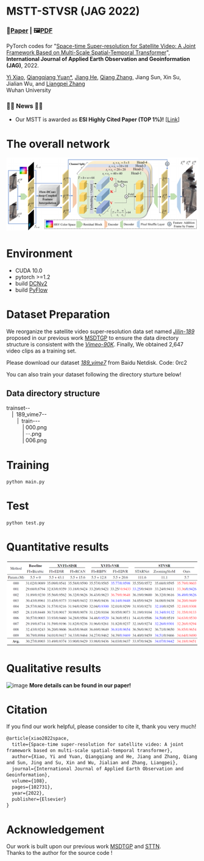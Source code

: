  # MSTT-STVSR (JAG 2022)
 ### 📖[**Paper**](https://www.sciencedirect.com/science/article/pii/S1566253523001100) | 🖼️[**PDF**](/figures/MSTT.pdf)

PyTorch codes for "[Space-time Super-resolution for Satellite Video: A Joint Framework Based on Multi-Scale Spatial-Temporal Transformer](https://www.sciencedirect.com/science/article/pii/S0303243422000575)", **International Journal of Applied Earth Observation and Geoinformation (JAG)**, 2022.

[Yi Xiao](https://xy-boy.github.io/), [Qiangqiang Yuan*](http://qqyuan.users.sgg.whu.edu.cn/), [Jiang He](https://jianghe96.github.io/), [Qiang Zhang](https://qzhang95.github.io/), Jiang Sun, Xin Su, Jialian Wu, and [Liangpei Zhang](http://www.lmars.whu.edu.cn/prof_web/zhangliangpei/rs/index.html)<br>
Wuhan University  

### :tada::tada: News :tada::tada:
- Our MSTT is awarded as **ESI Highly Cited Paper (TOP 1%)!** [[Link](https://www.webofscience.com/wos/woscc/full-record/WOS:000765262100002)]
# The overall network
 ![image](/figures/network.png)
 
 # Environment
 * CUDA 10.0
 * pytorch >=1.2
 * build [DCNv2](https://github.com/CharlesShang/DCNv2)
 * build [PyFlow](https://github.com/pathak22/pyflow)
 
 # Dataset Preparation
 We reorganize the satellite video super-resolution data set named [*Jilin-189*](https://pan.baidu.com/s/1Y1-mS5gf7m8xSTJQPn4WZw) proposed in our previous work [MSDTGP](https://github.com/XY-boy/MSDTGP) to ensure the data directory structure is consistent with the [*Vimeo-90K*](http://toflow.csail.mit.edu/). 
 Finally, We obtained 2,647 video clips as a training set.
 
 Please download our dataset [*189_vime7*](https://pan.baidu.com/s/1Nx7lsS4371AVvrbkABSmmQ) from Baidu Netdisk. Code: 0rc2
 
 You can also train your dataset following the directory sturture below!
 
## Data directory structure
trainset--  
&emsp;|&ensp;189_vime7--  
&emsp;&emsp;|&ensp;train---  
&emsp;&emsp;&emsp;| 000.png  
&emsp;&emsp;&emsp;| ···.png  
&emsp;&emsp;&emsp;| 006.png  
 
# Training
```
python main.py
```

# Test
```
python test.py
```
# Quantitative results
 ![image](/figures/result.png)
 
 # Qualitative results
 ![image](/figures/fig5.png)
**More details can be found in our paper!**

# Citation
If you find our work helpful, please consider to cite it, thank you very much!  
```
@article{xiao2022space,
  title={Space-time super-resolution for satellite video: A joint framework based on multi-scale spatial-temporal transformer},
  author={Xiao, Yi and Yuan, Qiangqiang and He, Jiang and Zhang, Qiang and Sun, Jing and Su, Xin and Wu, Jialian and Zhang, Liangpei},
  journal={International Journal of Applied Earth Observation and Geoinformation},
  volume={108},
  pages={102731},
  year={2022},
  publisher={Elsevier}
}
```

# Acknowledgement
Our work is built upon our previous work [MSDTGP](https://github.com/XY-boy/MSDTGP) and [STTN](https://github.com/researchmm/STTN).  
Thanks to the author for the source code !
